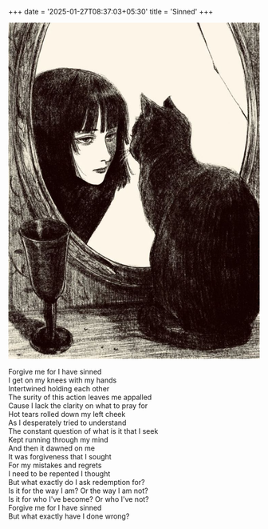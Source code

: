+++
date = '2025-01-27T08:37:03+05:30'
title = 'Sinned'
+++

![cover](./featured.png)

Forgive me for I have sinned<br>
I get on my knees with my hands<br>
Intertwined holding each other<br>
The surity of this action leaves me appalled<br>
Cause I lack the clarity on what to pray for<br>
Hot tears rolled down my left cheek<br>
As I desperately tried to understand <br>
The constant question of what is it that I seek<br>
Kept running through my mind<br>
And then it dawned on me<br>
It was forgiveness that I sought<br>
For my mistakes and regrets<br>
I need to be repented I thought <br>
But what exactly do I ask redemption for?<br>
Is it for the way I am? Or the way I am not?<br>
Is it for who I've become? Or who I've not?<br>
Forgive me for I have sinned<br>
But what exactly have I done wrong?<br>
